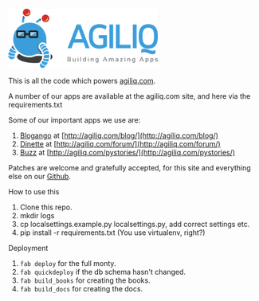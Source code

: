 ![Agiliq](https://github.com/agiliq/agiliq/raw/master/branding/logo_300.png)

This is all the code which powers [agiliq.com](http://agiliq.com/).

A number of our apps are available at the agiliq.com site, and here via the requirements.txt

Some of our important apps we use are:

1. [Blogango](https://github.com/agiliq/django-blogango) at [http://agiliq.com/blog/](http://agiliq.com/blog/)
2. [Dinette](https://github.com/agiliq/Dinette) at [http://agiliq.com/forum/](http://agiliq.com/forum/)
3. [Buzz](http://github.com/agiliq/django-buzz/) at [http://agiliq.com/pystories/](http://agiliq.com/pystories/)

Patches are welcome and gratefully accepted, for this site and everything else on our [Github](http://github.com/agiliq).

How to use this

1. Clone this repo.
2. mkdir logs
3. cp localsettings.example.py localsettings.py, add correct settings etc.
4. pip install -r requirements.txt (You use virtualenv, right?)


Deployment

1. `fab deploy` for the full monty.
2. `fab quickdeploy` if the db schema hasn't changed.
3. `fab build_books` for creating the books.
4. `fab build_docs` for creating the docs.